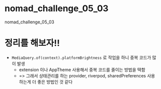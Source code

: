 # nomad_challenge_05_03
nomad_challenge_05_03


# 정리를 해보자!! 
- `MediaQuery.of(context).platformBrightness` 로 작업을 하니 중복 코드가 많이 발생 
   -  extension 이나 AppTheme 사용해서 중복 코드를 줄이는 방법을 택함
   - => 그래서 상태관리를 하는 provider, riverpod, sharedPreferences 사용하는게 더 좋은 방법인 것 같다 